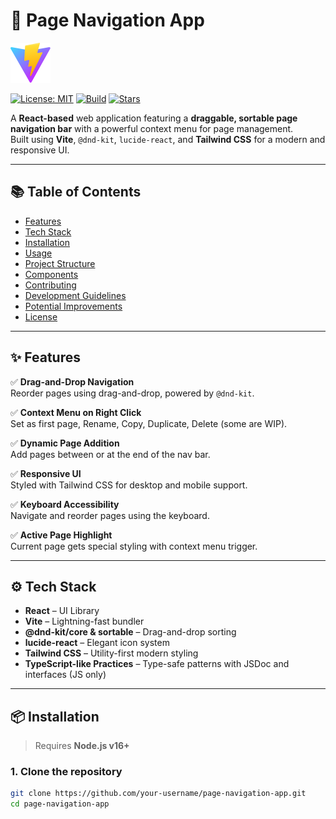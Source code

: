 # 🧭 Page Navigation App

![Logo](./public/vite.svg) <!-- Replace with your actual logo if available -->

[![License: MIT](https://img.shields.io/badge/license-MIT-blue.svg)](./LICENSE)
[![Build](https://img.shields.io/github/actions/workflow/status/your-username/page-navigation-app/build.yml)](https://github.com/your-username/page-navigation-app/actions)
[![Stars](https://img.shields.io/github/stars/your-username/page-navigation-app?style=social)](https://github.com/your-username/page-navigation-app)

A **React-based** web application featuring a **draggable, sortable page navigation bar** with a powerful context menu for page management.  
Built using **Vite**, `@dnd-kit`, `lucide-react`, and **Tailwind CSS** for a modern and responsive UI.

---

## 📚 Table of Contents

- [Features](#-features)
- [Tech Stack](#-tech-stack)
- [Installation](#-installation)
- [Usage](#-usage)
- [Project Structure](#-project-structure)
- [Components](#-components)
- [Contributing](#-contributing)
- [Development Guidelines](#-development-guidelines)
- [Potential Improvements](#-potential-improvements)
- [License](#-license)

---

## ✨ Features

✅ **Drag-and-Drop Navigation**  
Reorder pages using drag-and-drop, powered by `@dnd-kit`.

✅ **Context Menu on Right Click**  
Set as first page, Rename, Copy, Duplicate, Delete (some are WIP).

✅ **Dynamic Page Addition**  
Add pages between or at the end of the nav bar.

✅ **Responsive UI**  
Styled with Tailwind CSS for desktop and mobile support.

✅ **Keyboard Accessibility**  
Navigate and reorder pages using the keyboard.

✅ **Active Page Highlight**  
Current page gets special styling with context menu trigger.

---

## ⚙️ Tech Stack

- **React** – UI Library
- **Vite** – Lightning-fast bundler
- **@dnd-kit/core & sortable** – Drag-and-drop sorting
- **lucide-react** – Elegant icon system
- **Tailwind CSS** – Utility-first modern styling
- **TypeScript-like Practices** – Type-safe patterns with JSDoc and interfaces (JS only)

---

## 📦 Installation

> Requires **Node.js v16+**

### 1. Clone the repository
```bash
git clone https://github.com/your-username/page-navigation-app.git
cd page-navigation-app
